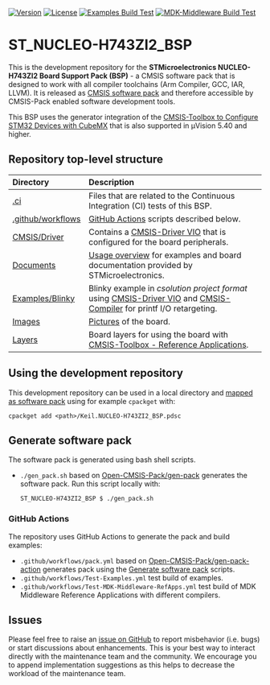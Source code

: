 [![Version](https://img.shields.io/github/v/release/Open-CMSIS-Pack/ST_NUCLEO-H743ZI2_BSP)](https://github.com/Open-CMSIS-Pack/ST_NUCLEO-H743ZI2_BSP/releases/latest)
[![License](https://img.shields.io/github/license/Open-CMSIS-Pack/ST_NUCLEO-H743ZI2_BSP?label)](https://github.com/Open-CMSIS-Pack/ST_NUCLEO-H743ZI2_BSP/blob/main/LICENSE)
[![Examples Build Test](https://img.shields.io/github/actions/workflow/status/Open-CMSIS-Pack/ST_NUCLEO-H743ZI2_BSP/Test-Examples.yml?logo=arm&logoColor=0091bd&label=Examples%20Build%20Test)](./.ci)
[![MDK-Middleware Build Test](https://img.shields.io/github/actions/workflow/status/Open-CMSIS-Pack/ST_NUCLEO-H743ZI2_BSP/Test-MDK-Middleware-RefApps.yml?logo=arm&logoColor=0091bd&label=MDK-Middleware%20Build%20Test)](./.ci)

# ST_NUCLEO-H743ZI2_BSP

This is the development repository for the **STMicroelectronics NUCLEO-H743ZI2 Board Support Pack (BSP)** - a CMSIS software pack that is designed to work with all compiler toolchains (Arm Compiler, GCC, IAR, LLVM). It is released as [CMSIS software pack](https://www.keil.arm.com/packs/nucleo-h743zi2_bsp-keil) and therefore accessible by CMSIS-Pack enabled software development tools.

This BSP uses the generator integration of the [CMSIS-Toolbox to Configure STM32 Devices with CubeMX](https://github.com/Open-CMSIS-Pack/cmsis-toolbox/blob/main/docs/CubeMX.md) that is also supported in µVision 5.40 and higher.

## Repository top-level structure

Directory                   | Description
:---------------------------|:--------------
[.ci](./.ci)                | Files that are related to the Continuous Integration (CI) tests of this BSP.
[.github/workflows](https://github.com/Open-CMSIS-Pack/ST_NUCLEO-H743ZI2_BSP/tree/main/.github/workflows) | [GitHub Actions](#github-actions) scripts described below.
[CMSIS/Driver](https://github.com/Open-CMSIS-Pack/ST_NUCLEO-H743ZI2_BSP/tree/main/CMSIS/Driver)           | Contains a [CMSIS-Driver VIO](https://arm-software.github.io/CMSIS_6/latest/Driver/group__vio__interface__gr.html) that is configured for the board peripherals.
[Documents](https://github.com/Open-CMSIS-Pack/ST_NUCLEO-H743ZI2_BSP/tree/main/Documents)                 | [Usage overview](https://github.com/Open-CMSIS-Pack/ST_NUCLEO-H743ZI2_BSP/tree/main/Documents/OVERVIEW.md) for examples and board documentation provided by STMicroelectronics.
[Examples/Blinky](https://github.com/Open-CMSIS-Pack/ST_NUCLEO-H743ZI2_BSP/tree/main/Examples/Blinky)     | Blinky example in *csolution project format* using [CMSIS-Driver VIO](https://arm-software.github.io/CMSIS_6/latest/Driver/group__vio__interface__gr.html) and [CMSIS-Compiler](https://arm-software.github.io/CMSIS-Compiler/main/index.html) for printf I/O retargeting.
[Images](https://github.com/Open-CMSIS-Pack/ST_NUCLEO-H743ZI2_BSP/tree/main/Images)                       | [Pictures](https://github.com/Open-CMSIS-Pack/ST_NUCLEO-H743ZI2_BSP/blob/main/Images/nucleo-h743zi2_large.png) of the board.
[Layers](https://github.com/Open-CMSIS-Pack/ST_NUCLEO-H743ZI2_BSP/tree/main/Layers)                       | Board layers for using the board with [CMSIS-Toolbox - Reference Applications](https://github.com/Open-CMSIS-Pack/cmsis-toolbox/blob/main/docs/ReferenceApplications.md).

## Using the development repository

This development repository can be used in a local directory and [mapped as software pack](https://github.com/Open-CMSIS-Pack/cmsis-toolbox/blob/main/docs/build-tools.md#install-a-repository) using for example `cpackget` with:

    cpackget add <path>/Keil.NUCLEO-H743ZI2_BSP.pdsc

## Generate software pack

The software pack is generated using bash shell scripts.

- `./gen_pack.sh` based on [Open-CMSIS-Pack/gen-pack](https://github.com/Open-CMSIS-Pack/gen-pack) generates the software pack.
Run this script locally with:

      ST_NUCLEO-H743ZI2_BSP $ ./gen_pack.sh

### GitHub Actions

The repository uses GitHub Actions to generate the pack and build examples:

- `.github/workflows/pack.yml` based on [Open-CMSIS-Pack/gen-pack-action](https://github.com/Open-CMSIS-Pack/gen-pack-action) generates pack using the [Generate software pack](#generate-software-pack) scripts.
- `.github/workflows/Test-Examples.yml` test build of examples.
- `.github/workflows/Test-MDK-Middleware-RefApps.yml` test build of MDK Middleware Reference Applications with different compilers.

## Issues

Please feel free to raise an [issue on GitHub](https://github.com/Open-CMSIS-Pack/ST_NUCLEO-H743ZI2_BSP/issues)
to report misbehavior (i.e. bugs) or start discussions about enhancements. This
is your best way to interact directly with the maintenance team and the community.
We encourage you to append implementation suggestions as this helps to decrease the
workload of the maintenance team.
